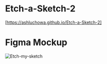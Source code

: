 # Etch-a-Sketch-2
[https://ashluchowa.github.io/Etch-a-Sketch-2]

# Figma Mockup
![Etch-my-sketch](https://user-images.githubusercontent.com/106585027/198516774-77b3e129-875b-48e0-b604-576621c55a79.png)
